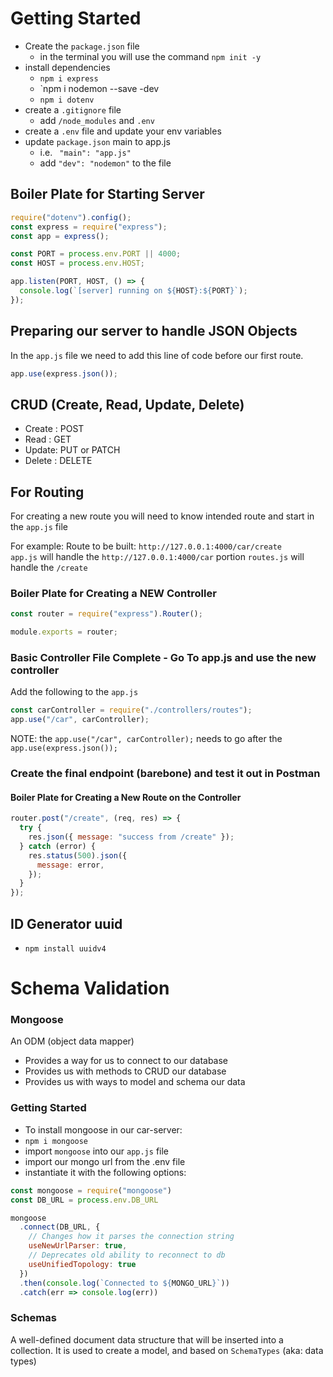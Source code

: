 # Getting Started

- Create the `package.json` file
  - in the terminal you will use the command `npm init -y`
- install dependencies
  - `npm i express`
  - `npm i nodemon --save -dev
  - `npm i dotenv`
- create a `.gitignore` file
  - add `/node_modules` and `.env`
- create a `.env` file and update your env variables
- update `package.json` main to app.js
  - i.e. ` "main": "app.js"`
  - add `"dev": "nodemon"` to the file

## Boiler Plate for Starting Server

```js
require("dotenv").config();
const express = require("express");
const app = express();

const PORT = process.env.PORT || 4000;
const HOST = process.env.HOST;

app.listen(PORT, HOST, () => {
  console.log(`[server] running on ${HOST}:${PORT}`);
});
```

## Preparing our server to handle JSON Objects

In the `app.js` file we need to add this line of code before our first route.

```js
app.use(express.json());
```

## CRUD (Create, Read, Update, Delete)

- Create : POST
- Read : GET
- Update: PUT or PATCH
- Delete : DELETE

## For Routing

For creating a new route you will need to know intended route and start in the `app.js` file

For example:
Route to be built: `http://127.0.0.1:4000/car/create`
<br>
`app.js` will handle the `http://127.0.0.1:4000/car` portion
`routes.js` will handle the `/create`

### Boiler Plate for Creating a NEW Controller

```js
const router = require("express").Router();

module.exports = router;
```

### Basic Controller File Complete - Go To app.js and use the new controller

Add the following to the `app.js`

```js
const carController = require("./controllers/routes");
app.use("/car", carController);
```

NOTE: the `app.use("/car", carController);` needs to go after the `app.use(express.json());`

### Create the final endpoint (barebone) and test it out in Postman

#### Boiler Plate for Creating a New Route on the Controller

```js
router.post("/create", (req, res) => {
  try {
    res.json({ message: "success from /create" });
  } catch (error) {
    res.status(500).json({
      message: error,
    });
  }
});
```

## ID Generator uuid

- `npm install uuidv4`

# Schema Validation


### Mongoose

An ODM (object data mapper)

- Provides a way for us to connect to our database
- Provides us with methods to CRUD our database
- Provides us with ways to model and schema our data

### Getting Started

- To install mongoose in our car-server:
- ``` npm i mongoose ```
- import ```mongoose``` into our ```app.js``` file
- import our mongo url from the .env file
- instantiate it with the following options:

```js
const mongoose = require("mongoose")
const DB_URL = process.env.DB_URL

mongoose
  .connect(DB_URL, {
    // Changes how it parses the connection string
    useNewUrlParser: true,
    // Deprecates old ability to reconnect to db
    useUnifiedTopology: true
  })
  .then(console.log(`Connected to ${MONGO_URL}`))
  .catch(err => console.log(err))
```

### Schemas

A well-defined document data structure that will be inserted into a collection. It is used to create a model, and based on ```SchemaTypes``` (aka: data types)


